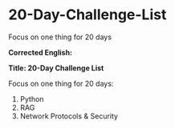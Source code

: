 # 20-Day-Challenge-List
Focus on one thing for 20 days


**Corrected English:**

**Title: 20-Day Challenge List**

Focus on one thing for 20 days:

1. Python
2. RAG
3. Network Protocols & Security
